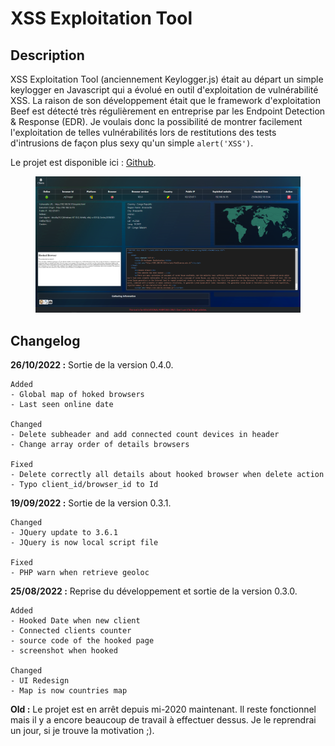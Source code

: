 # XSS Exploitation Tool

## Description

XSS Exploitation Tool (anciennement Keylogger.js) était au départ un simple keylogger en Javascript qui a évolué en outil d'exploitation de vulnérabilité XSS. La raison de son développement était que le framework d'exploitation Beef est détecté très régulièrement en entreprise par les Endpoint Detection & Response (EDR). Je voulais donc la possibilité de montrer facilement l'exploitation de telles vulnérabilités lors de restitutions des tests d'intrusions de façon plus sexy qu'un simple `alert('XSS')`.

Le projet est disponible ici : [Github](https://github.com/Sharpforce/keylogger.js).

<figure><img src="../.gitbook/assets/image (17) (2).png" alt=""><figcaption></figcaption></figure>

## Changelog

**26/10/2022 :** Sortie de la version 0.4.0.

```
Added
- Global map of hoked browsers
- Last seen online date

Changed
- Delete subheader and add connected count devices in header
- Change array order of details browsers

Fixed
- Delete correctly all details about hooked browser when delete action
- Typo client_id/browser_id to Id
```

**19/09/2022 :** Sortie de la version 0.3.1.

```
Changed
- JQuery update to 3.6.1
- JQuery is now local script file

Fixed
- PHP warn when retrieve geoloc
```

**25/08/2022 :** Reprise du développement et sortie de la version 0.3.0.

```markup
Added
- Hooked Date when new client
- Connected clients counter
- source code of the hooked page
- screenshot when hooked

Changed
- UI Redesign
- Map is now countries map
```

**Old :** Le projet est en arrêt depuis mi-2020 maintenant. Il reste fonctionnel mais il y a encore beaucoup de travail à effectuer dessus. Je le reprendrai un jour, si je trouve la motivation ;).
